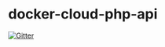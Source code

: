 # docker-cloud-php-api

[![Gitter](https://badges.gitter.im/allansun/docker-cloud-php-api.svg)](https://gitter.im/allansun/docker-cloud-php-api?utm_source=badge&utm_medium=badge&utm_campaign=pr-badge&utm_content=badge)